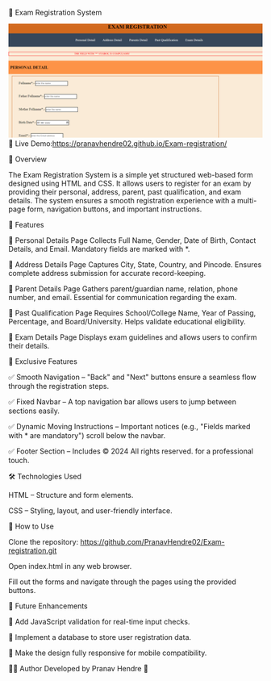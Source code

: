 📌 Exam Registration System

![image alt](https://github.com/PranavHendre02/Exam-registration/blob/e67354a0a5663765721fa1f5851fea451e9605b4/Exam%20Registration.png)
🔗 Live Demo:https://pranavhendre02.github.io/Exam-registration/

📖 Overview

The Exam Registration System is a simple yet structured web-based form designed using HTML and CSS. It allows users to register for an exam by providing their personal, address, parent, past qualification, and exam details. The system ensures a smooth registration experience with a multi-page form, navigation buttons, and important instructions.

🚀 Features

🔹 Personal Details Page
Collects Full Name, Gender, Date of Birth, Contact Details, and Email.
Mandatory fields are marked with *.

🔹 Address Details Page
Captures City, State, Country, and Pincode.
Ensures complete address submission for accurate record-keeping.

🔹 Parent Details Page
Gathers parent/guardian name, relation, phone number, and email.
Essential for communication regarding the exam.

🔹 Past Qualification Page
Requires School/College Name, Year of Passing, Percentage, and Board/University.
Helps validate educational eligibility.

🔹 Exam Details Page
Displays exam guidelines and allows users to confirm their details.

🎯 Exclusive Features

✅ Smooth Navigation – "Back" and "Next" buttons ensure a seamless flow through the registration steps.

✅ Fixed Navbar – A top navigation bar allows users to jump between sections easily.

✅ Dynamic Moving Instructions – Important notices (e.g., "Fields marked with * are mandatory") scroll below the navbar.

✅ Footer Section – Includes © 2024 All rights reserved. for a professional touch.


🛠️ Technologies Used

HTML – Structure and form elements.

CSS – Styling, layout, and user-friendly interface.

📌 How to Use

Clone the repository:
https://github.com/PranavHendre02/Exam-registration.git

Open index.html in any web browser.

Fill out the forms and navigate through the pages using the provided buttons.

📌 Future Enhancements

🔹 Add JavaScript validation for real-time input checks.

🔹 Implement a database to store user registration data.

🔹 Make the design fully responsive for mobile compatibility.


👨‍💻 Author
Developed by Pranav Hendre 🚀
